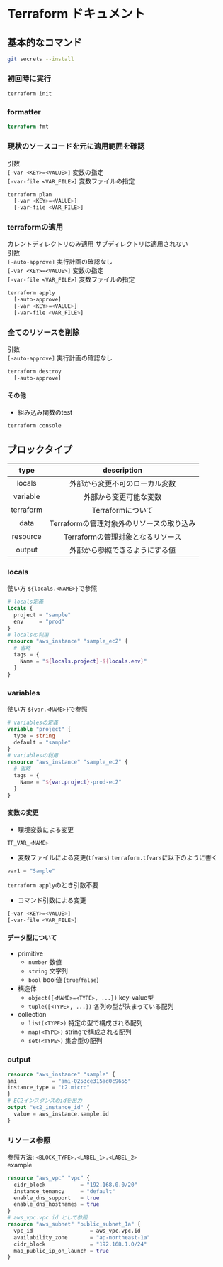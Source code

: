 # Terraform ドキュメント

## 基本的なコマンド
```zsh
git secrets --install
```
### 初回時に実行
```zsh
terraform init
```
### formatter
```terraform
terraform fmt
```
### 現状のソースコードを元に適用範囲を確認
引数  
`[-var <KEY>=<VALUE>]` 変数の指定  
`[-var-file <VAR_FILE>]` 変数ファイルの指定
```zsh
terraform plan
  [-var <KEY>=<VALUE>]
  [-var-file <VAR_FILE>]
```
### terraformの適用
カレントディレクトリのみ適用 サブディレクトリは適用されない  
引数  
`[-auto-approve]` 実行計画の確認なし  
`[-var <KEY>=<VALUE>]` 変数の指定  
`[-var-file <VAR_FILE>]` 変数ファイルの指定
```zsh
terraform apply
  [-auto-approve]
  [-var <KEY>=<VALUE>]
  [-var-file <VAR_FILE>]
```
### 全てのリソースを削除
引数  
`[-auto-approve]` 実行計画の確認なし
```zsh
terraform destroy
  [-auto-approve]
```
#### その他
- 組み込み関数のtest
```zsh
terraform console
```
## ブロックタイプ
|   type    |        description        |
|:---------:|:-------------------------:|
|  locals   |      外部から変更不可のローカル変数      |
| variable  |        外部から変更可能な変数        |
| terraform |       Terraformについて       |
|   data    | Terraformの管理対象外のリソースの取り込み |
| resource  |   Terraformの管理対象となるリソース   | 
|  output   |      外部から参照できるようにする値      |

### locals
使い方 `${locals.<NAME>}`で参照
```terraform
# locals定義
locals {
  project = "sample"
  env     = "prod"
}
# localsの利用
resource "aws_instance" "sample_ec2" {
  # 省略
  tags = {
    Name = "${locals.project}-${locals.env}"
  }
}
```

### variables
使い方 `${var.<NAME>}`で参照
```terraform
# variablesの定義
variable "project" {
  type = string
  default = "sample"
}
# variablesの利用
resource "aws_instance" "sample_ec2" {
  # 省略
  tags = {
    Name = "${var.project}-prod-ec2"
  }
}
```
#### 変数の変更
- 環境変数による変更
```zsh
TF_VAR_<NAME> 
```
- 変数ファイルによる変更(`tfvars`)
`terraform.tfvars`に以下のように書く
```terraform
var1 = "Sample"
```
`terraform apply`のとき引数不要
- コマンド引数による変更
```zsh
[-var <KEY>=<VALUE>]
[-var-file <VAR_FILE>]
```
#### データ型について
- primitive
  - `number` 数値
  - `string` 文字列
  - `bool`   bool値 (`true`/`false`)
- 構造体
  - `object({<NAME>=<TYPE>, ...})` key-value型
  - `tuple([<TYPE>, ...])` 各列の型が決まっている配列
- collection
  - `list(<TYPE>)` 特定の型で構成される配列
  - `map(<TYPE>)` stringで構成される配列
  - `set(<TYPE>)` 集合型の配列
### output
```terraform
resource "aws_instance" "sample" {
ami           = "ami-0253ce315ad0c9655"
instance_type = "t2.micro"
}
# EC2インスタンスのidを出力
output "ec2_instance_id" {
  value = aws_instance.sample.id
}
```
### リソース参照
参照方法: `<BLOCK_TYPE>.<LABEL_1>.<LABEL_2>`  
example  
```terraform
resource "aws_vpc" "vpc" {
  cidr_block           = "192.168.0.0/20"
  instance_tenancy     = "default"
  enable_dns_support   = true
  enable_dns_hostnames = true
}
# aws_vpc.vpc.id として参照
resource "aws_subnet" "public_subnet_1a" {
  vpc_id                  = aws_vpc.vpc.id
  availability_zone       = "ap-northeast-1a"
  cidr_block              = "192.168.1.0/24"
  map_public_ip_on_launch = true
}
```